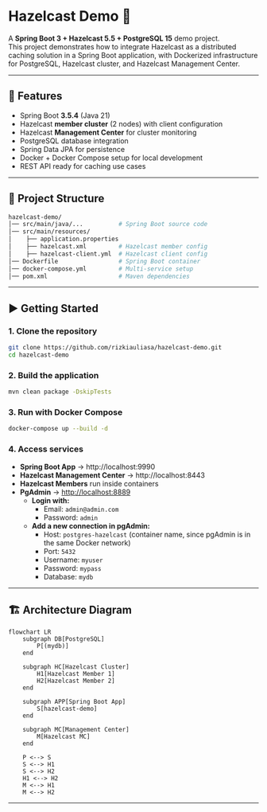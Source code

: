 # Hazelcast Demo 🚀

A **Spring Boot 3 + Hazelcast 5.5 + PostgreSQL 15** demo project.  
This project demonstrates how to integrate Hazelcast as a distributed caching solution in a Spring Boot application, with Dockerized infrastructure for PostgreSQL, Hazelcast cluster, and Hazelcast Management Center.

---

## 📌 Features
- Spring Boot **3.5.4** (Java 21)
- Hazelcast **member cluster** (2 nodes) with client configuration
- Hazelcast **Management Center** for cluster monitoring
- PostgreSQL database integration
- Spring Data JPA for persistence
- Docker + Docker Compose setup for local development
- REST API ready for caching use cases

---

## 📂 Project Structure
```bash
hazelcast-demo/
│── src/main/java/...          # Spring Boot source code
│── src/main/resources/
│    ├── application.properties
│    ├── hazelcast.xml         # Hazelcast member config
│    ├── hazelcast-client.yml  # Hazelcast client config
│── Dockerfile                 # Spring Boot container
│── docker-compose.yml         # Multi-service setup
│── pom.xml                    # Maven dependencies
```

---

## ▶️ Getting Started

### 1. Clone the repository
```bash
git clone https://github.com/rizkiauliasa/hazelcast-demo.git
cd hazelcast-demo
```

### 2. Build the application
```bash
mvn clean package -DskipTests
```

### 3. Run with Docker Compose
```bash
docker-compose up --build -d
```

### 4. Access services
- **Spring Boot App** → http://localhost:9990  
- **Hazelcast Management Center** → http://localhost:8443  
- **Hazelcast Members** run inside containers
- **PgAdmin** → [http://localhost:8889](http://localhost:8889)  
  - **Login with:**  
    - Email: `admin@admin.com`  
    - Password: `admin`  
  - **Add a new connection in pgAdmin:**  
    - Host: `postgres-hazelcast` (container name, since pgAdmin is in the same Docker network)  
    - Port: `5432`  
    - Username: `myuser`  
    - Password: `mypass`  
    - Database: `mydb`

---

## 🏗️ Architecture Diagram

```mermaid
flowchart LR
    subgraph DB[PostgreSQL]
        P[(mydb)]
    end

    subgraph HC[Hazelcast Cluster]
        H1[Hazelcast Member 1]
        H2[Hazelcast Member 2]
    end

    subgraph APP[Spring Boot App]
        S[hazelcast-demo]
    end

    subgraph MC[Management Center]
        M[Hazelcast MC]
    end

    P <--> S
    S <--> H1
    S <--> H2
    H1 <--> H2
    M <--> H1
    M <--> H2
```

---
